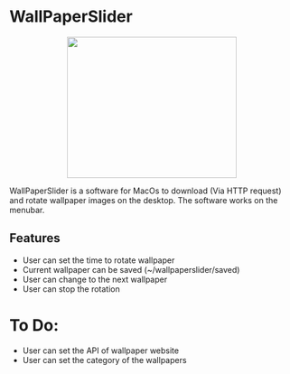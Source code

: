 # WallPaperSlider
<p align="center"> 
<img width="300" height="250" src="https://i.postimg.cc/MK7Q5F8c/icon-1024x1024x32.png">
</p>

WallPaperSlider is a software for MacOs to download (Via HTTP request) and rotate wallpaper images on the desktop. The software works on the menubar.

## Features
* User can set the time to rotate wallpaper
* Current wallpaper can be saved (~/wallpaperslider/saved)
* User can change to the next wallpaper
* User can stop the rotation

# To Do:
* User can set the API of wallpaper website
* User can set the category of the wallpapers
